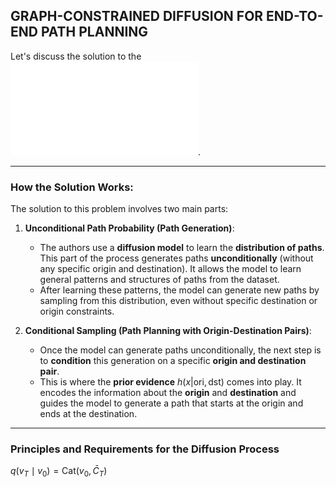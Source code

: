 ##  GRAPH-CONSTRAINED DIFFUSION FOR END-TO-END PATH PLANNING

Let's discuss the solution to the ![problem](/Survey/Problem.md). 

---

### How the Solution Works:

The solution to this problem involves two main parts:

1. **Unconditional Path Probability (Path Generation)**:
   - The authors use a **diffusion model** to learn the **distribution of paths**. This part of the process generates paths **unconditionally** (without any specific origin and destination). It allows the model to learn general patterns and structures of paths from the dataset.
   - After learning these patterns, the model can generate new paths by sampling from this distribution, even without specific destination or origin constraints.

2. **Conditional Sampling (Path Planning with Origin-Destination Pairs)**:
   - Once the model can generate paths unconditionally, the next step is to **condition** this generation on a specific **origin and destination pair**.
   - This is where the **prior evidence** $h(x|\text{ori}, \text{dst})$ comes into play. It encodes the information about the **origin** and **destination** and guides the model to generate a path that starts at the origin and ends at the destination.

---

### Principles and Requirements for the Diffusion Process

 $q(v_T\mid v_0)=\mathrm{Cat}(v_0,\bar C_T)$
